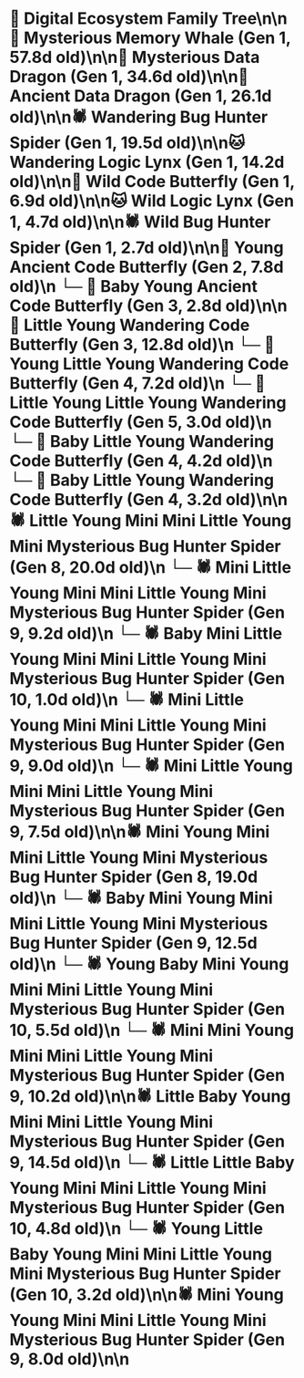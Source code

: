 # 🌳 Digital Ecosystem Family Tree\n\n🐋 Mysterious Memory Whale (Gen 1, 57.8d old)\n\n🐉 Mysterious Data Dragon (Gen 1, 34.6d old)\n\n🐉 Ancient Data Dragon (Gen 1, 26.1d old)\n\n🕷️ Wandering Bug Hunter Spider (Gen 1, 19.5d old)\n\n🐱 Wandering Logic Lynx (Gen 1, 14.2d old)\n\n🦋 Wild Code Butterfly (Gen 1, 6.9d old)\n\n🐱 Wild Logic Lynx (Gen 1, 4.7d old)\n\n🕷️ Wild Bug Hunter Spider (Gen 1, 2.7d old)\n\n🦋 Young Ancient Code Butterfly (Gen 2, 7.8d old)\n  └─ 🦋 Baby Young Ancient Code Butterfly (Gen 3, 2.8d old)\n\n🦋 Little Young Wandering Code Butterfly (Gen 3, 12.8d old)\n  └─ 🦋 Young Little Young Wandering Code Butterfly (Gen 4, 7.2d old)\n    └─ 🦋 Little Young Little Young Wandering Code Butterfly (Gen 5, 3.0d old)\n  └─ 🦋 Baby Little Young Wandering Code Butterfly (Gen 4, 4.2d old)\n  └─ 🦋 Baby Little Young Wandering Code Butterfly (Gen 4, 3.2d old)\n\n🕷️ Little Young Mini Mini Little Young Mini Mysterious Bug Hunter Spider (Gen 8, 20.0d old)\n  └─ 🕷️ Mini Little Young Mini Mini Little Young Mini Mysterious Bug Hunter Spider (Gen 9, 9.2d old)\n    └─ 🕷️ Baby Mini Little Young Mini Mini Little Young Mini Mysterious Bug Hunter Spider (Gen 10, 1.0d old)\n  └─ 🕷️ Mini Little Young Mini Mini Little Young Mini Mysterious Bug Hunter Spider (Gen 9, 9.0d old)\n  └─ 🕷️ Mini Little Young Mini Mini Little Young Mini Mysterious Bug Hunter Spider (Gen 9, 7.5d old)\n\n🕷️ Mini Young Mini Mini Little Young Mini Mysterious Bug Hunter Spider (Gen 8, 19.0d old)\n  └─ 🕷️ Baby Mini Young Mini Mini Little Young Mini Mysterious Bug Hunter Spider (Gen 9, 12.5d old)\n    └─ 🕷️ Young Baby Mini Young Mini Mini Little Young Mini Mysterious Bug Hunter Spider (Gen 10, 5.5d old)\n  └─ 🕷️ Mini Mini Young Mini Mini Little Young Mini Mysterious Bug Hunter Spider (Gen 9, 10.2d old)\n\n🕷️ Little Baby Young Mini Mini Little Young Mini Mysterious Bug Hunter Spider (Gen 9, 14.5d old)\n  └─ 🕷️ Little Little Baby Young Mini Mini Little Young Mini Mysterious Bug Hunter Spider (Gen 10, 4.8d old)\n  └─ 🕷️ Young Little Baby Young Mini Mini Little Young Mini Mysterious Bug Hunter Spider (Gen 10, 3.2d old)\n\n🕷️ Mini Young Young Mini Mini Little Young Mini Mysterious Bug Hunter Spider (Gen 9, 8.0d old)\n\n